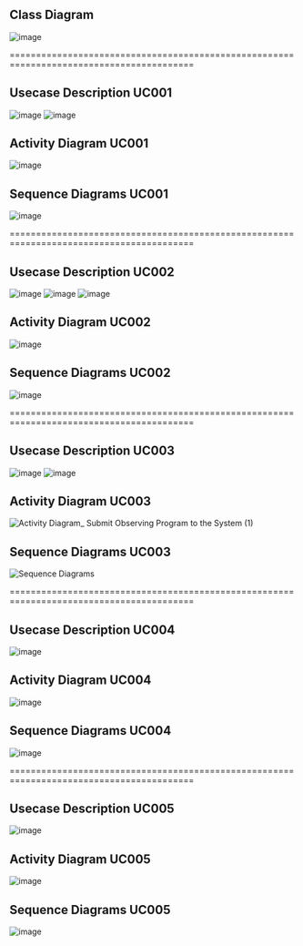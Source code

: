 ## **Class Diagram**
![image](https://github.com/user-attachments/assets/01620126-7666-45f6-87c6-93af594e3c48)

=========================================================================================

## **Usecase Description UC001**
![image](https://github.com/user-attachments/assets/61bd0c2c-0ea2-4f24-a473-0ecbe06459e0)
![image](https://github.com/user-attachments/assets/48aaafaa-aeae-42d7-8096-b36990e05428)

## **Activity Diagram UC001**
![image](https://github.com/user-attachments/assets/868f9db5-c9fa-4299-91a9-437f06410467)

## **Sequence Diagrams UC001**  

![image](https://github.com/user-attachments/assets/54f8fbd0-6619-480e-aff9-513df261713c)

=========================================================================================

## **Usecase Description UC002**
![image](https://github.com/user-attachments/assets/93f8ea3c-f426-439f-90f4-d604c0931505)
![image](https://github.com/user-attachments/assets/fce358ad-41d8-4254-be67-6282e7420f63)
![image](https://github.com/user-attachments/assets/fb62b7df-607f-4b54-a8e1-7b8dba6ec661)

## **Activity Diagram UC002**
![image](https://github.com/user-attachments/assets/76968ced-eea2-4a79-acb3-bf80297b0692)

## **Sequence Diagrams UC002**  

![image](https://github.com/user-attachments/assets/60fd49ee-4436-4341-8bc4-0d146be89025)

=========================================================================================
## **Usecase Description UC003**

![image](https://github.com/user-attachments/assets/94237524-1040-4a88-a6cf-5e0ce6416f79)
![image](https://github.com/user-attachments/assets/c6fbd544-fb8f-4b87-a992-4afd5df973c0)

## **Activity Diagram UC003**

![Activity Diagram_ Submit Observing Program to the System (1)](https://github.com/user-attachments/assets/56e18b81-46b7-4d65-90c8-99e84c891bf4)

## **Sequence Diagrams UC003**  

![Sequence Diagrams](https://github.com/user-attachments/assets/33223343-7df5-42b3-96df-57a0ddb94561)


=========================================================================================
## **Usecase Description UC004**
![image](https://github.com/user-attachments/assets/41a4f501-01ce-4129-95af-607768fd7085)


## **Activity Diagram UC004**
![image](https://github.com/user-attachments/assets/3491a501-d8b2-4af3-bdc1-20eb13ad8566)


## **Sequence Diagrams UC004**  
![image](https://github.com/user-attachments/assets/9aa209c1-efee-428f-8a35-d403137e8278)


=========================================================================================
## **Usecase Description UC005**
![image](https://github.com/user-attachments/assets/c57115dd-615f-4f8a-a46d-89c16cf7846f)

## **Activity Diagram UC005**
![image](https://github.com/user-attachments/assets/5fc885cf-314b-4015-a3cc-d5ea0f075c7b)

## **Sequence Diagrams UC005**  

![image](https://github.com/user-attachments/assets/2f172cdb-d97c-4b77-8e90-664d2ef9fdfa)


